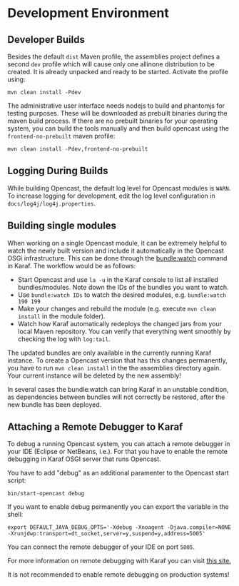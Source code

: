 Development Environment
=======================

Developer Builds
----------------

Besides the default `dist` Maven profile, the assemblies project defines a second `dev` profile which will cause only
one allinone distribution to be created. It is already unpacked and ready to be started. Activate the profile using:

    mvn clean install -Pdev

The administrative user interface needs nodejs to build and phantomjs for testing purposes. These will be downloaded as
prebuilt binaries during the maven build process. If there are no prebuilt binaries for your operating system, you can
build the tools manually and then build opencast using the `frontend-no-prebuilt` maven profile:

    mvn clean install -Pdev,frontend-no-prebuilt

Logging During Builds
---------------------

While building Opencast, the default log level for Opencast modules is `WARN`. To increase logging for development,
edit the log level configuration in `docs/log4j/log4j.properties`.

Building single modules
-----------------------

When working on a single Opencast module, it can be extremely helpful to watch the newly built version and include
it automatically in the Opencast OSGi infrastructure. This can be done through the
[bundle:watch](https://karaf.apache.org/manual/latest/commands/bundle-watch.html) command in Karaf. The workflow would
be as follows:

 - Start Opencast and use `la -u` in the Karaf console to list all installed bundles/modules. Note down the IDs of the
   bundles you want to watch.
 - Use `bundle:watch IDs` to watch the desired modules, e.g. `bundle:watch 190 199`
 - Make your changes and rebuild the module (e.g. execute `mvn clean install` in the module folder).
 - Watch how Karaf automatically redeploys the changed jars from your local Maven repository. You can verify that
   everything went smoothly by checking the log with `log:tail`.

The updated bundles are only available in the currently running Karaf instance. To create a Opencast version that has
this changes permanently, you have to run `mvn clean install` in the the assemblies directory again. Your current
instance will be deleted by the new assembly!

In several cases the bundle:watch can bring Karaf in an unstable condition, as dependencies between bundles will not
correctly be restored, after the new bundle has been deployed.


Attaching a Remote Debugger to Karaf
------------------------------------

To debug a running Opencast system, you can attach a remote debugger in your IDE (Eclipse or NetBeans, i.e.). For that
you have to enable the remote debugging in Karaf OSGI server that runs Opencast.

You have to add "debug" as an additional paramenter to the Opencast start script:

    bin/start-opencast debug

If you want to enable debug permanently you can export the variable in the shell:

    export DEFAULT_JAVA_DEBUG_OPTS='-Xdebug -Xnoagent -Djava.compiler=NONE -Xrunjdwp:transport=dt_socket,server=y,suspend=y,address=5005'

You can connect the remote debugger of your IDE on port `5005`.

For more information on remote debugging with Karaf you can visit [this
site.](https://karaf.apache.org/manual/latest/#_debugging)

It is not recommended to enable remote debugging on production systems!


